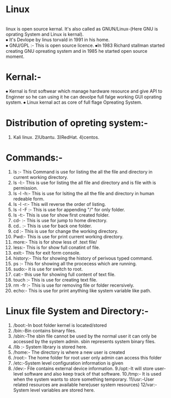 # Linux
<br>linux is open source  kernal.
	It's also called as GNUN/Linux-(Here GNU is oprating System and Linux is kernal).
<br> ⦁	It's Devlope by linus torvald in 1991 in his home.
<br> ⦁	GNU/GPL :- This is open source  licence.
⦁In 1983 Richard stallman started creating GNU opreating system and in 1985 he started open source moment.
# Kernal:-
⦁	Kernal is first softwear which manage hardware resource and give API to Enginner so he can using it he can devolpe full falge working GUI oprating system.
⦁	Linux kernal act as core of full flage Opreating System.
# Distribution of opreting system:-
1) Kali linux.
2)Ubantu.
3)RedHat.
4)centos.
# Commands:-
1) ls :- This Command is use for listing the all the file and directory in current working directory.
2) ls -l:- This is use for listing the all file and directory and is file with is permission.
3) ls -l -h:- This is use for lsiting the all the file and directory in human redeable form.
3)  ls -l -r:- This will reverse the order of listing.
4) ls -l -F :- This is use for appending "/" for only folder.
5) ls  -t:- This is use for show first created folder.
6) cd- :- This is use for jump to home directory.
7) cd.. :- This is use for back one folder.
8) cd :-  This is use for change the working directory.
9) Pwd:-  This is use for print current working directory.
10) more:- This is for show less of .text file/
11) less:-  This is for show full conatint of file.
12) exit:- This for exit form console.
13) history:- This for showing the history of perivous typed command.
14) ps :- This for showing all the procecess which are running.
15) sudo:-  it is use for switch to root.
16) cat:- this use for showing full content of text file.
17) touch :- This is use for creating text file.
18) rm -fr :- This is use for removing file or folder recersively.
19) echo:- This is use for print anything like system variable like path.

# Linux file System and Directory:-
1. /boot:-In boot folder kernel is located/stored
2. /bin:-Bin contains binary files.
3. /sbin:-The sbin file cannot be used by the normal user it can only be accessed by the system admin. sbin represents system binary files.
4. /lib	:-  System library is stored here.
5. /home:-	The directory is where a new user is created
6. /root:-	The home folder for root user only admin can access this folder
7. /etc:-System level configuration information is given
8. /dev:- File contains external device information.
9./opt:-It will store user-level software and also keep track of that software.
10./tmp:-	It is used when the system wants to store something temporary.
11/usr:-User related resources are available here(user system resources)
12/var:-System level variables are stored here.
